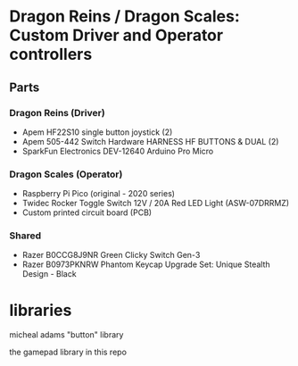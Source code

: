 # Dragon Reins / Dragon Scales: Custom Driver and Operator controllers
## Parts
### Dragon Reins (Driver)
- Apem HF22S10 single button joystick (2)
- Apem 505-442 Switch Hardware HARNESS HF BUTTONS & DUAL (2) 
- SparkFun Electronics DEV-12640 Arduino Pro Micro

### Dragon Scales (Operator)
- Raspberry Pi Pico (original - 2020 series)
- Twidec Rocker Toggle Switch 12V / 20A Red LED Light (ASW-07DRRMZ)
- Custom printed circuit board (PCB)

### Shared
- Razer B0CCG8J9NR Green Clicky Switch Gen-3
- Razer B0973PKNRW Phantom Keycap Upgrade Set: Unique Stealth Design - Black

# libraries
 micheal adams "button" library
 
 the gamepad library in this repo
